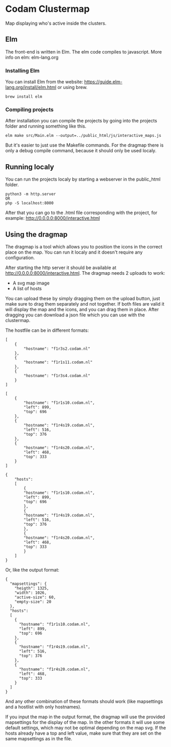 # Codam Clustermap
Map displaying who's active inside the clusters.

## Elm
The front-end is written in Elm. The elm code compiles to javascript. More info
on elm: elm-lang.org

### Installing Elm
You can install Elm from the website: https://guide.elm-lang.org/install/elm.html
or using brew.
```
brew install elm
```

### Compiling projects
After installation you can compile the projects by going into the projects folder
and running something like this.
```
elm make src/Main.elm --output=../public_html/js/interactive_maps.js
```
But it's easier to just use the Makefile commands.
For the dragmap there is only a debug compile command, because it should only be
used localy.

## Running localy
You can run the projects localy by starting a webserver in the public_html
folder.
```
python3 -m http.server
OR
php -S localhost:8000
```
After that you can go to the .html file corresponding with the project, 
for example: http://0.0.0.0:8000/interactive.html

## Using the dragmap
The dragmap is a tool which allows you to position the icons in the correct place
on the map. You can run it localy and it doesn't require any configuration.

After starting the http server it should be available at 
http://0.0.0.0:8000/interactive.html. The dragmap needs 2 uploads to work:
- A svg map image
- A list of hosts

You can upload these by simply dragging them on the upload button, just make sure
to drag them separately and not together. If both files are valid it will display
the map and the icons, and you can drag them in place. After dragging you can
download a json file which you can use with the clustermap.

The hostfile can be in different formats:
```
[
    {
        "hostname": "f1r3s2.codam.nl"
    },
    {
        "hostname": "f1r1s11.codam.nl"
    },
    {
        "hostname": "f1r3s4.codam.nl"
    }
]
```
```
[
    {
        "hostname": "f1r1s10.codam.nl",
        "left": 899,
        "top": 696
    },
    {
        "hostname": "f1r4s19.codam.nl",
        "left": 516,
        "top": 376
    },
    {
        "hostname": "f1r4s20.codam.nl",
        "left": 468,
        "top": 333
    }
]
```
```
{
    "hosts":
    [
        {
        "hostname": "f1r1s10.codam.nl",
        "left": 899,
        "top": 696
        },
        {
        "hostname": "f1r4s19.codam.nl",
        "left": 516,
        "top": 376
        },
        {
        "hostname": "f1r4s20.codam.nl",
        "left": 468,
        "top": 333
        }
    ]
}

```
Or, like the output format:
```
{
  "mapsettings": {
    "heigth": 1325,
    "width": 1026,
    "active-size": 60,
    "empty-size": 20
  },
  "hosts":
  [
    {
      "hostname": "f1r1s10.codam.nl",
      "left": 899,
      "top": 696
    },
    {
      "hostname": "f1r4s19.codam.nl",
      "left": 516,
      "top": 376
    },
    {
      "hostname": "f1r4s20.codam.nl",
      "left": 468,
      "top": 333
    }
  ]
}
```
And any other combination of these formats should work (like mapsettings and a 
hostlist with only hostnames).

If you input the map in the output format, the dragmap will use the provided mapsettings 
for the display of the map. In the other formats it will use some default settings, 
which may not be optimal depending on the map svg. 
If the hosts already have a top and left value, make sure that they are set on 
the same mapsettings as in the file.

